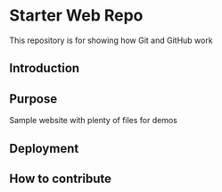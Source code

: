 # Starter Web Repo

This repository is for showing how Git and GitHub work

## Introduction

## Purpose

Sample website with plenty of files for demos

## Deployment 


## How to contribute

